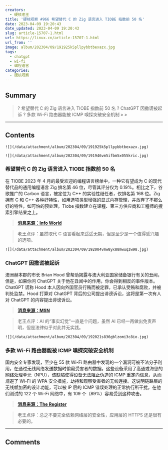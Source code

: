 ```yaml
---
creators:
  - 硬核老王
title: '硬核观察 #966 希望替代 C 的 Zig 语言进入 TIOBE 指数前 50 名'
date: 2023-04-09 19:20:43
date_updated: 2023-04-09 19:20:43
slug: article-15707-1.html
url: https://linux.cn/article-15707-1.html
url_from: ''
image: album/202304/09/191925k5pllpybbtbexazx.jpg
tags:
  - chatgpt
  - wi-fi
  - 编程语言
categories:
  - 硬核观察
---
```


## Summary

> ? 希望替代 C 的 Zig 语言进入 TIOBE 指数前 50 名
> ? ChatGPT 因撒谎被起诉
> ? 多款 Wi-Fi 路由器能被 ICMP 嗅探突破安全机制
> » 
> »

***

<!-- more -->

## Contents

`![](/data/attachment/album/202304/09/191925k5pllpybbtbexazx.jpg)`

`![](/data/attachment/album/202304/09/191946vm5ifbm5x055kric.jpg)`

### 希望替代 C 的 Zig 语言进入 TIOBE 指数前 50 名

在 TIOBE 2023 年 4 月的最受欢迎的编程语言榜单中，一种它有望成为 C 的现代替代品的通用编程语言 Zig 排名第 46 位，尽管其评分仅为 0.19%。相比之下，谷歌推广的 Carbon 语言，被定位为 C++ 的实验性继任者，仅排名第 168 位。Zig 拥有 C 和 C++ 各种好特性，如用选项类型增强的显式内存管理，并放弃了不那么好的特性，如可怕的预处理。Tiobe 指数建立在课程、第三方供应商和工程师的搜索引擎结果之上。

> 
> **[消息来源：Info World](https://www.infoworld.com/article/3692910/c-rival-zig-language-cracks-tiobe-index-top-50.html)**
> 
> 
> 

> 
> 老王点评：虽然取代 C 语言看起来遥遥无期，但是至少是一个值得感兴趣的选项。
> 
> 
> 

`![](/data/attachment/album/202304/09/192004vmw8yx88mwuqzw98.jpg)`

### ChatGPT 因撒谎被起诉

澳洲赫本郡的市长 Brian Hood 曾帮助揭露与澳大利亚国家储备银行有关的丑闻，但是，如果你问 ChatGPT 关于他在丑闻中的作用，你会得到相反的事件版本。ChatGPT 谎称 Hood 本人因向外国官员行贿而被定罪，已承认受贿和腐败，并被判处监禁。Hood 打算对 ChatGPT 背后的公司提出诽谤诉讼，这将是第一次有人对 ChatGPT 的内容提出诽谤诉讼。

> 
> **[消息来源：MSN](https://www.msn.com/en-us/news/technology/chatgpt-falsely-told-voters-their-mayor-was-jailed-for-bribery-he-may-sue)**
> 
> 
> 

> 
> 老王点评：AI 的“事实幻觉”一直是个问题，虽然 AI 已经一再做出免责声明，但是法律似乎对此并无实践。
> 
> 
> 

`![](/data/attachment/album/202304/09/192021s836gblzomi3c8io.jpg)`

### 多款 Wi-Fi 路由器能被 ICMP 嗅探突破安全机制

国内安全专家发现，至少在 55 款 Wi-Fi 路由器中发现的一个漏洞可被不法分子利用，在通过无线网络发送数据时偷窥受害者的数据。这些设备采用了高通或海思的网络处理单元（NPU），该缺陷使得设备无法阻止伪造的 ICMP 重定向信息，从而规避了 Wi-Fi 的 WPA 安全措施，劫持和观察受害者的无线连接。这说明链路层的无线帧加密的设计功能，可以被 IP 层的 ICMP 错误处理的正常执行所干扰。在他们测试的 122 个 Wi-Fi 网络中，有 109 个（89%）容易受到这种攻击。

> 
> **[消息来源：The Register](https://www.theregister.com/2023/04/07/wifi_access_icmp)**
> 
> 
> 

> 
> 老王点评：总之不要完全依赖网络层的安全性，应用层的 HTTPS 还是很有必要的。
> 
> 
>

***

## Comments
